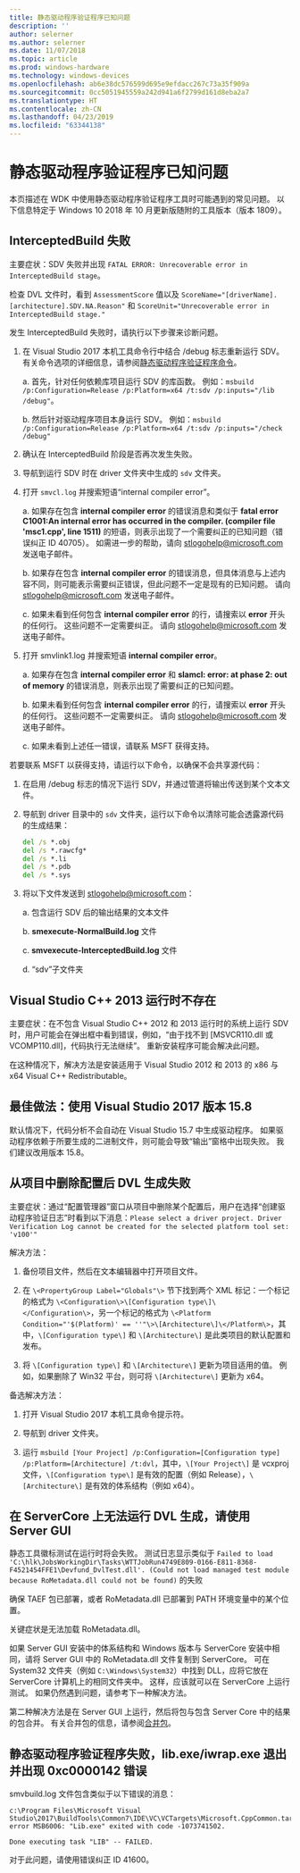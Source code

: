 ```yaml
---
title: 静态驱动程序验证程序已知问题
description: ''
author: selerner
ms.author: selerner
ms.date: 11/07/2018
ms.topic: article
ms.prod: windows-hardware
ms.technology: windows-devices
ms.openlocfilehash: ab6e38dc576599d695e9efdacc267c73a35f909a
ms.sourcegitcommit: 0cc5051945559a242d941a6f2799d161d8eba2a7
ms.translationtype: HT
ms.contentlocale: zh-CN
ms.lasthandoff: 04/23/2019
ms.locfileid: "63344138"
---
```

# <a name="static-driver-verifier-known-issues"></a>静态驱动程序验证程序已知问题

本页描述在 WDK 中使用静态驱动程序验证程序工具时可能遇到的常见问题。 以下信息特定于 Windows 10 2018 年 10 月更新版随附的工具版本（版本 1809）。

## <a name="interceptedbuild-failures"></a>InterceptedBuild 失败

主要症状：SDV 失败并出现 `FATAL ERROR: Unrecoverable error in InterceptedBuild stage`。  

检查 DVL 文件时，看到 `AssessmentScore` 值以及 `ScoreName="[driverName].[architecture].SDV.NA.Reason"` 和 `ScoreUnit="Unrecoverable error in InterceptedBuild stage."`

发生 InterceptedBuild 失败时，请执行以下步骤来诊断问题。

1. 在 Visual Studio 2017 本机工具命令行中结合 /debug 标志重新运行 SDV。  有关命令选项的详细信息，请参阅[静态驱动程序验证程序命令](https://docs.microsoft.com/windows-hardware/drivers/devtest/-static-driver-verifier-commands--msbuild-)。

    a. 首先，针对任何依赖库项目运行 SDV 的库函数。  例如：`msbuild /p:Configuration=Release /p:Platform=x64 /t:sdv /p:inputs="/lib /debug"`。

    b. 然后针对驱动程序项目本身运行 SDV。  例如：`msbuild /p:Configuration=Release /p:Platform=x64 /t:sdv /p:inputs="/check /debug"`

2. 确认在 InterceptedBuild 阶段是否再次发生失败。

3. 导航到运行 SDV 时在 driver 文件夹中生成的 `sdv` 文件夹。

4. 打开 `smvcl.log` 并搜索短语“internal compiler error”。

    a. 如果存在包含 **internal compiler error** 的错误消息和类似于 **fatal error C1001:An internal error has occurred in the compiler.  (compiler file 'msc1.cpp', line 1511)** 的短语，则表示出现了一个需要纠正的已知问题（错误纠正 ID 40705）。 如需进一步的帮助，请向 <stlogohelp@microsoft.com> 发送电子邮件。

    b. 如果存在包含 **internal compiler error** 的错误消息，但具体消息与上述内容不同，则可能表示需要纠正错误，但此问题不一定是现有的已知问题。  请向 <stlogohelp@microsoft.com> 发送电子邮件。

    c. 如果未看到任何包含 **internal compiler error** 的行，请搜索以 **error** 开头的任何行。  这些问题不一定需要纠正。  请向 <stlogohelp@microsoft.com> 发送电子邮件。

5. 打开 smvlink1.log 并搜索短语 **internal compiler error**。

    a. 如果存在包含 **internal compiler error** 和 **slamcl: error: at phase 2: out of memory** 的错误消息，则表示出现了需要纠正的已知问题。

    b. 如果未看到任何包含 **internal compiler error** 的行，请搜索以 **error** 开头的任何行。  这些问题不一定需要纠正。  请向 <stlogohelp@microsoft.com> 发送电子邮件。

    c. 如果未看到上述任一错误，请联系 MSFT 获得支持。

若要联系 MSFT 以获得支持，请运行以下命令，以确保不会共享源代码：

1. 在启用 /debug 标志的情况下运行 SDV，并通过管道将输出传送到某个文本文件。

2. 导航到 driver 目录中的 `sdv` 文件夹，运行以下命令以清除可能会透露源代码的生成结果：

    ```cmd
    del /s *.obj
    del /s *.rawcfg*
    del /s *.li
    del /s *.pdb
    del /s *.sys
    ```

3. 将以下文件发送到 <stlogohelp@microsoft.com>：

    a. 包含运行 SDV 后的输出结果的文本文件

    b. **smexecute-NormalBuild.log** 文件

    c. **smvexecute-InterceptedBuild.log** 文件

    d. “sdv”子文件夹

## <a name="visual-studio-c-2013-runtimes-not-present"></a>Visual Studio C++ 2013 运行时不存在

主要症状：在不包含 Visual Studio C++ 2012 和 2013 运行时的系统上运行 SDV 时，用户可能会在弹出框中看到错误，例如，“由于找不到 \[MSVCR110.dll 或 VCOMP110.dll\]，代码执行无法继续”。  重新安装程序可能会解决此问题。

在这种情况下，解决方法是安装适用于 Visual Studio 2012 和 2013 的 x86 与 x64 Visual C++ Redistributable。

## <a name="best-practice-use-visual-studio-2017-version-158"></a>最佳做法：使用 Visual Studio 2017 版本 15.8 

默认情况下，代码分析不会自动在 Visual Studio 15.7 中生成驱动程序。  如果驱动程序依赖于所要生成的二进制文件，则可能会导致“输出”窗格中出现失败。  我们建议改用版本 15.8。

## <a name="dvl-generation-failure-after-removing-configuration-from-a-project"></a>从项目中删除配置后 DVL 生成失败

主要症状：通过“配置管理器”窗口从项目中删除某个配置后，用户在选择“创建驱动程序验证日志”时看到以下消息：`Please select a driver project. Driver Verification Log cannot be created for the selected platform tool set: 'v100'"`

解决方法： 

1. 备份项目文件，然后在文本编辑器中打开项目文件。

2. 在 `\<PropertyGroup Label="Globals"\>` 节下找到两个 XML 标记：一个标记的格式为 `\<Configuration\>\[Configuration type\]\</Configuration\>`，另一个标记的格式为 `\<Platform Condition="'$(Platform)' == ''"\>\[Architecture\]\</Platform\>`，其中，`\[Configuration type\]` 和 `\[Architecture\]` 是此类项目的默认配置和发布。

3. 将 `\[Configuration type\]` 和 `\[Architecture\]` 更新为项目适用的值。  例如，如果删除了 Win32 平台，则可将 `\[Architecture\]` 更新为 x64。

备选解决方法：

1. 打开 Visual Studio 2017 本机工具命令提示符。

2. 导航到 driver 文件夹。

3. 运行 `msbuild [Your Project] /p:Configuration=[Configuration type]  /p:Platform=[Architecture] /t:dvl`，其中，`\[Your Project\]` 是 vcxproj 文件，`\[Configuration type\]` 是有效的配置（例如 Release），`\[Architecture\]` 是有效的体系结构（例如 x64）。

## <a name="dvl-generation-does-not-work-on-servercore-use-server-gui"></a>在 ServerCore 上无法运行 DVL 生成，请使用 Server GUI

静态工具徽标测试在运行时将会失败。  测试日志显示类似于 `Failed to load 'C:\hlk\JobsWorkingDir\Tasks\WTTJobRun4749E809-0166-E811-8368-F4521454FFE1\Devfund_DvlTest.dll'. (Could not load managed test module because RoMetadata.dll could not be found)` 的失败

确保 TAEF 包已部署，或者 RoMetadata.dll 已部署到 PATH 环境变量中的某个位置。  

关键症状是无法加载 RoMetadata.dll。

如果 Server GUI 安装中的体系结构和 Windows 版本与 ServerCore 安装中相同，请将 Server GUI 中的 RoMetadata.dll 文件复制到 ServerCore。  可在 System32 文件夹（例如 `C:\Windows\System32`）中找到 DLL，应将它放在 ServerCore 计算机上的相同文件夹中。  这样，应该就可以在 ServerCore 上运行测试。  如果仍然遇到问题，请参考下一种解决方法。

第二种解决方法是在 Server GUI 上运行，然后将包与包含 Server Core 中的结果的包合并。 有关合并包的信息，请参阅[合并包](https://docs.microsoft.com/windows-hardware/test/hlk/user/merge-packages)。

## <a name="static-driver-verifier-fails-with-exiting-libexeiwrapexe-with-0xc0000142-error"></a>静态驱动程序验证程序失败，lib.exe/iwrap.exe 退出并出现 0xc0000142 错误

smvbuild.log 文件包含类似于以下错误的消息：

```
c:\Program Files\Microsoft Visual Studio\2017\BuildTools\Common7\IDE\VC\VCTargets\Microsoft.CppCommon.targets(1144,5): error MSB6006: "Lib.exe" exited with code -1073741502.

Done executing task "LIB" -- FAILED.
```

对于此问题，请使用错误纠正 ID 41600。
